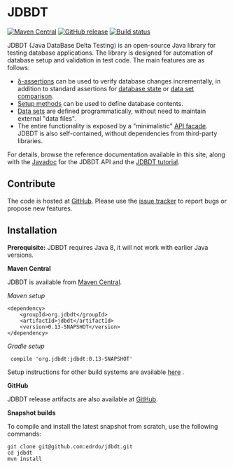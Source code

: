# JDBDT 

[![Maven Central](https://maven-badges.herokuapp.com/maven-central/org.jdbdt/jdbdt/badge.svg?style=flat)](https://maven-badges.herokuapp.com/maven-central/org.jdbdt/jdbdt)
[![GitHub release](https://img.shields.io/github/release/edrdo/jdbdt.svg)](https://github.com/edrdo/jdbdt/releases)
[![Build status](https://api.travis-ci.org/edrdo/jdbdt.png?branch=master)](https://travis-ci.org/edrdo/jdbdt)

JDBDT (Java DataBase Delta Testing) is an open-source Java library for 
testing database applications. The library is designed for automation 
of database setup and validation in test code. The main features are as follows:

* [&delta;-assertions](DBAssertions.html#DeltaAssertions) can be used to verify 
database changes incrementally, in addition to standard
assertions for [database state](DBAssertions.html#StateAssertions) 
or [data set comparison](DBAssertions.html#DataSetAssertions).
* [Setup methods](DBSetup.html) can be used to define database contents. 
* [Data sets](DataSets.html) are defined programmatically,
without need to maintain external "data files". 
* The entire functionality is exposed by a "minimalistic" 
[API facade](Facade.html). JDBDT is also self-contained,
without dependencies from third-party libraries.

For details,  browse the reference documentation 
available in this site, along with the [Javadoc](apidocs/index.html?org/jdbdt/JDBDT.html) for the JDBDT API and the [JDBDT tutorial](Tutorial.html).

## Contribute

The code is hosted at [GitHub](https://github.com/edrdo/jdbdt).
Please use the [issue tracker](https://github.com/edrdo/jdbdt/issues)
to report bugs or propose new features.

## Installation 

**Prerequisite:** JDBDT requires Java 8, it will not work 
with earlier Java versions. 

**Maven Central**

JDBDT is available from [Maven Central](http://search.maven.org/#search%7Cga%7C1%7Cjdbdt).

*Maven setup*

	<dependency>
		<groupId>org.jdbdt</groupId>
        <artifactId>jdbdt</artifactId>
        <version>0.13-SNAPSHOT</version>
    </dependency>

*Gradle setup*

     compile 'org.jdbdt:jdbdt:0.13-SNAPSHOT'

Setup instructions for other build systems are available [here](dependency-info.html) .
    
**GitHub**

JDBDT release artifacts are also available
at [GitHub](https://github.com/edrdo/jdbdt/releases).

**Snapshot builds**

To compile and install the latest snapshot from scratch, use
the following commands:

	git clone git@github.com:edrdo/jdbdt.git
	cd jdbdt
	mvn install 
